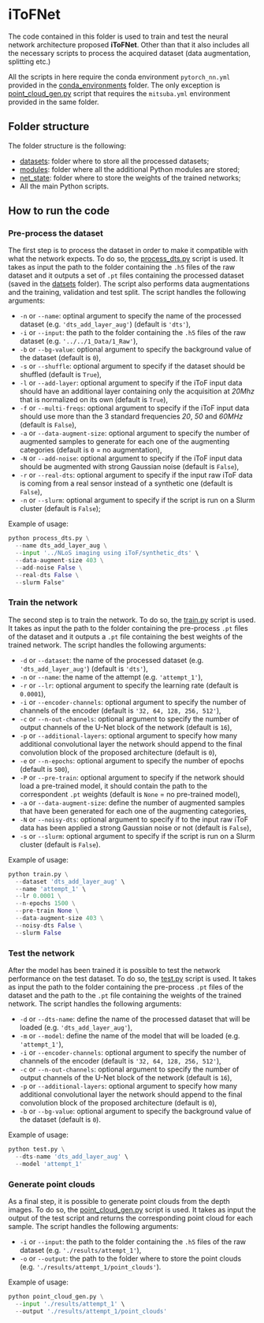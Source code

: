 # iToFNet

The code contained in this folder is used to train and test the neural network architecture proposed **iToFNet**. Other than that it also includes all the necessary scripts to process the acquired dataset (data augmentation, splitting etc.)

All the scripts in here require the conda environment `pytorch_nn.yml` provided in the [conda_environments](../tools/conda_environments/) folder. The only exception is [point_cloud_gen.py](./point_cloud_gen.py) script that requires the `mitsuba.yml` environment provided in the same folder.

## Folder structure

The folder structure is the following:

* [datasets](./datasets): folder where to store all the processed datasets;
* [modules](./modules): folder where all the additional Python modules are stored;
* [net_state](./net_state): folder where to store the weights of the trained networks;
* All the main Python scripts.

## How to run the code

### Pre-process the dataset

The first step is to process the dataset in order to make it compatible with what the network expects. To do so, the [process_dts.py](./process_dts.py) script is used. It takes as input the path to the folder containing the `.h5` files of the raw dataset and it outputs a set of `.pt` files containing the processed dataset (saved in the [datsets](./datasets/) folder). The script also performs data augmentations and the training, validation and test split. The script handles the following arguments:

* `-n` or `--name`: optinal argument to specify the name of the processed dataset (e.g. `'dts_add_layer_aug'`) (default is `'dts'`),
* `-i` or `--input`: the path to the folder containing the `.h5` files of the raw dataset (e.g. `'../../1_Data/1_Raw'`),
* `-b` or `--bg-value`: optional argument to specify the background value of the dataset (default is `0`),
* `-s` or `--shuffle`: optional argument to specify if the dataset should be shuffled (default is `True`),
* `-l` or `--add-layer`: optional argument to specify if the iToF input data should have an additional layer containing only the acquisition at *20Mhz* that is normalized on its own (default is `True`),
* `-f` or `--multi-freqs`: optional argument to specify if the iToF input data should use more than the 3 standard frequencies *20*, *50* and *60MHz* (default is `False`),
* `-a` or `--data-augment-size`: optional argument to specify the number of augmented samples to generate for each one of the augmenting categories (default is `0` = no augmentation),
* `-N` or `--add-noise`: optional argument to specify if the iToF input data should be augmented with strong Gaussian noise (default is `False`),
* `-r` or `--real-dts`: optional argument to specify if the input raw iToF data is coming from a real sensor instead of a synthetic one (default is `False`),
* `-n` or `--slurm`: optional argument to specify if the script is run on a Slurm cluster (default is `False`);

Example of usage:

```python
python process_dts.py \
  --name dts_add_layer_aug \
  --input '../NLoS imaging using iToF/synthetic_dts' \
  --data-augment-size 403 \
  --add-noise False \
  --real-dts False \
  --slurm False"
```

### Train the network

The second step is to train the network. To do so, the [train.py](./train.py) script is used. It takes as input the path to the folder containing the pre-process `.pt` files of the dataset and it outputs a `.pt` file containing the best weights of the trained network. The script handles the following arguments:

* `-d` or `--dataset`: the name of the processed dataset (e.g. `'dts_add_layer_aug'`) (default is `'dts'`),
* `-n` or `--name`: the name of the attempt (e.g. `'attempt_1'`),
* `-r` or `--lr`: optional argument to specify the learning rate (default is `0.0001`),
* `-i` or `--encoder-channels`: optional argument to specify the number of channels of the encoder (default is `'32, 64, 128, 256, 512'`),
* `-c` or `--n-out-channels`: optional argument to specify the number of output channels of the U-Net block of the network (default is `16`),
* `-p` or `--additional-layers`: optional argument to specify how many additional convolutional layer the network should append to the final convolution block of the proposed architecture (default is `0`),
* `-e` or `--n-epochs`: optional argument to specify the number of epochs (default is `500`),
* `-P` or `--pre-train`: optional argument to specify if the network should load a pre-trained model, it should contain the path to the correspondent `.pt` weights (default is `None` = no pre-trained model),
* `-a` or `--data-augment-size`: define the number of augmented samples that have been generated for each one of the augmenting categories,
* `-N` or `--noisy-dts`: optional argument to specify if to the input raw iToF data has been applied a strong Gaussian noise or not (default is `False`),
* `-s` or `--slurm`: optional argument to specify if the script is run on a Slurm cluster (default is `False`).

Example of usage:

```python
python train.py \
  --dataset 'dts_add_layer_aug' \
  --name 'attempt_1' \
  --lr 0.0001 \
  --n-epochs 1500 \
  --pre-train None \
  --data-augment-size 403 \
  --noisy-dts False \
  --slurm False
```

### Test the network

After the model has been trained it is possible to test the network performance on the test dataset. To do so, the [test.py](./test.py) script is used. It takes as input the path to the folder containing the pre-process `.pt` files of the dataset and the path to the `.pt` file containing the weights of the trained network. The script handles the following arguments:

* `-d` or `--dts-name`: define the name of the processed dataset that will be loaded (e.g. `'dts_add_layer_aug'`),
* `-m` or `--model`: define the name of the model that will be loaded (e.g. `'attempt_1'`),
* `-i` or `--encoder-channels`: optional argument to specify the number of channels of the encoder (default is `'32, 64, 128, 256, 512'`),
* `-c` or `--n-out-channels`: optional argument to specify the number of output channels of the U-Net block of the network (default is `16`),
* `-p` or `--additional-layers`: optional argument to specify how many additional convolutional layer the network should append to the final convolution block of the proposed architecture (default is `0`),
* `-b` or `--bg-value`: optional argument to specify the background value of the dataset (default is `0`).

Example of usage:

```python
python test.py \
  --dts-name 'dts_add_layer_aug' \
  --model 'attempt_1'
```

### Generate point clouds

As a final step, it is possible to generate point clouds from the depth images. To do so, the [point_cloud_gen.py](./point_cloud_gen.py) script is used. It takes as input the output of the test script and returns the corresponding point cloud for each sample. The script handles the following arguments:

* `-i` or `--input`: the path to the folder containing the `.h5` files of the raw dataset (e.g. `'./results/attempt_1'`),
* `-o` or `--output`: the path to the folder where to store the point clouds (e.g. `'./results/attempt_1/point_clouds'`).

Example of usage:

```python
python point_cloud_gen.py \
  --input './results/attempt_1' \
  --output './results/attempt_1/point_clouds'
```
